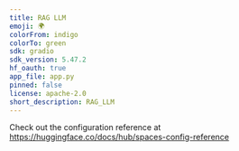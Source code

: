 ```yaml
---
title: RAG LLM
emoji: 🌍
colorFrom: indigo
colorTo: green
sdk: gradio
sdk_version: 5.47.2
hf_oauth: true
app_file: app.py
pinned: false
license: apache-2.0
short_description: RAG_LLM
---
```


Check out the configuration reference at https://huggingface.co/docs/hub/spaces-config-reference

